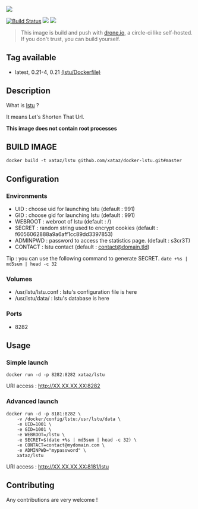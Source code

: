 ![](https://framagit.org/luc/lstu/raw/master/themes/default/public/img/lstu128.png)

[![Build Status](https://drone.xataz.net/api/badges/xataz/docker-lstu/status.svg)](https://drone.xataz.net/xataz/docker-lstu)
[![](https://images.microbadger.com/badges/image/xataz/lstu.svg)](https://microbadger.com/images/xataz/lstu "Get your own image badge on microbadger.com")
[![](https://images.microbadger.com/badges/version/xataz/lstu.svg)](https://microbadger.com/images/xataz/lstu "Get your own version badge on microbadger.com")

> This image is build and push with [drone.io](https://github.com/drone/drone), a circle-ci like self-hosted.
> If you don't trust, you can build yourself.

## Tag available
* latest, 0.21-4, 0.21 [(lstu/Dockerfile)](https://github.com/xataz/docker-lstu/blob/master/Dockerfile)

## Description
What is [lstu](https://framagit.org/luc/lstu) ?

It means Let's Shorten That Url.

**This image does not contain root processes**

## BUILD IMAGE

```shell
docker build -t xataz/lstu github.com/xataz/docker-lstu.git#master
```

## Configuration
### Environments
* UID : choose uid for launching lstu (default : 991)
* GID : choose gid for launching lstu (default : 991)
* WEBROOT : webroot of lstu (default : /)
* SECRET : random string used to encrypt cookies (default : f6056062888a9a6aff1cc89dd3397853)
* ADMINPWD : password to access the statistics page. (default : s3cr3T)
* CONTACT : lstu contact (default : contact@domain.tld)

Tip : you can use the following command to generate SECRET. `date +%s | md5sum | head -c 32`

### Volumes
* /usr/lstu/lstu.conf : lstu's configuration file is here
* /usr/lstu/data/ : lstu's database is here

### Ports
* 8282

## Usage
### Simple launch
```shell
docker run -d -p 8282:8282 xataz/lstu
```
URI access : http://XX.XX.XX.XX:8282

### Advanced launch
```shell
docker run -d -p 8181:8282 \
    -v /docker/config/lstu:/usr/lstu/data \
    -e UID=1001 \
    -e GID=1001 \
    -e WEBROOT=/lstu \
    -e SECRET=$(date +%s | md5sum | head -c 32) \
    -e CONTACT=contact@mydomain.com \
    -e ADMINPWD="mypassword" \
    xataz/lstu
```
URI access : http://XX.XX.XX.XX:8181/lstu

## Contributing
Any contributions are very welcome !
